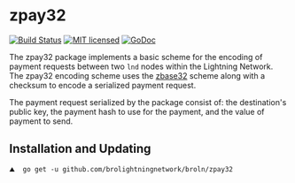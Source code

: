 zpay32
=======

[![Build Status](http://img.shields.io/travis/lightningnetwork/lnd.svg)](https://travis-ci.org/lightningnetwork/lnd) 
[![MIT licensed](https://img.shields.io/badge/license-MIT-blue.svg)](https://github.com/brolightningnetwork/broln/blob/master/LICENSE)
[![GoDoc](https://img.shields.io/badge/godoc-reference-blue.svg)](http://godoc.org/github.com/brolightningnetwork/broln/zpay32)

The zpay32 package implements a basic scheme for the encoding of payment
requests between two `lnd` nodes within the Lightning Network. The zpay32
encoding scheme uses the
[zbase32](https://philzimmermann.com/docs/human-oriented-base-32-encoding.txt)
scheme along with a checksum to encode a serialized payment request.

The payment request serialized by the package consist of: the destination's
public key, the payment hash to use for the payment, and the value of payment
to send.

## Installation and Updating

```shell
⛰  go get -u github.com/brolightningnetwork/broln/zpay32
```
